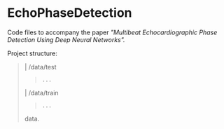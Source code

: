 # EchoPhaseDetection
Code files to accompany the paper *"Multibeat Echocardiographic Phase Detection Using Deep Neural Networks".*

Project structure:

>	| /data/test
> >		...
>	| /data/train
> >		...
> data.
